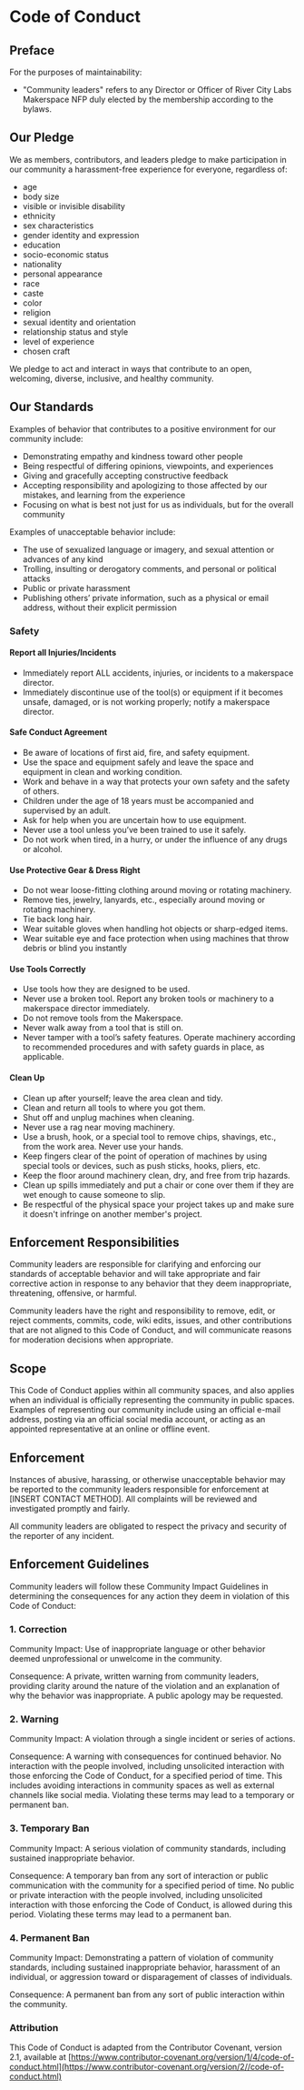 # Code of Conduct

## Preface
For the purposes of maintainability:
* "Community leaders" refers to any Director or Officer of River City Labs Makerspace NFP duly elected by the membership according to the bylaws.

## Our Pledge

We as members, contributors, and leaders pledge to make participation in our community a harassment-free experience for everyone, regardless of:
* age
* body size
* visible or invisible disability
* ethnicity
* sex characteristics
* gender identity and expression
* education
* socio-economic status
* nationality
* personal appearance
* race
* caste
* color
* religion
* sexual identity and orientation
* relationship status and style
* level of experience
* chosen craft

We pledge to act and interact in ways that contribute to an open, welcoming, diverse, inclusive, and healthy community.

## Our Standards

Examples of behavior that contributes to a positive environment for our community include:

* Demonstrating empathy and kindness toward other people
* Being respectful of differing opinions, viewpoints, and experiences
* Giving and gracefully accepting constructive feedback
* Accepting responsibility and apologizing to those affected by our mistakes, and learning from the experience
* Focusing on what is best not just for us as individuals, but for the overall community

Examples of unacceptable behavior include:

* The use of sexualized language or imagery, and sexual attention or advances of any kind
* Trolling, insulting or derogatory comments, and personal or political attacks
* Public or private harassment
* Publishing others’ private information, such as a physical or email address, without their explicit permission

### Safety

#### Report all Injuries/Incidents

* Immediately report ALL accidents, injuries, or incidents to a makerspace director.
* Immediately discontinue use of the tool\(s\) or equipment if it becomes unsafe, damaged, or is not working properly; notify a makerspace director.

#### Safe Conduct Agreement

* Be aware of locations of first aid, fire, and safety equipment.
* Use the space and equipment safely and leave the space and equipment in clean and working condition.
* Work and behave in a way that protects your own safety and the safety of others.
* Children under the age of 18 years must be accompanied and supervised by an adult.
* Ask for help when you are uncertain how to use equipment.
* Never use a tool unless you’ve been trained to use it safely.
* Do not work when tired, in a hurry, or under the influence of any drugs or alcohol.

#### Use Protective Gear & Dress Right

* Do not wear loose-fitting clothing around moving or rotating machinery.
* Remove ties, jewelry, lanyards, etc., especially around moving or rotating machinery.
* Tie back long hair.
* Wear suitable gloves when handling hot objects or sharp-edged items.
* Wear suitable eye and face protection when using machines that throw debris or blind you instantly 

#### Use Tools Correctly

* Use tools how they are designed to be used.
* Never use a broken tool. Report any broken tools or machinery to a makerspace director immediately.
* Do not remove tools from the Makerspace.
* Never walk away from a tool that is still on. 
* Never tamper with a tool’s safety features. Operate machinery according to recommended procedures and with safety guards in place, as applicable. 

#### Clean Up

* Clean up after yourself; leave the area clean and tidy.
* Clean and return all tools to where you got them.
* Shut off and unplug machines when cleaning. 
* Never use a rag near moving machinery. 
* Use a brush, hook, or a special tool to remove chips, shavings, etc., from the work area. Never use your hands. 
* Keep fingers clear of the point of operation of machines by using special tools or devices, such as push sticks, hooks, pliers, etc. 
* Keep the floor around machinery clean, dry, and free from trip hazards. 
* Clean up spills immediately and put a chair or cone over them if they are wet enough to cause someone to slip.
* Be respectful of the physical space your project takes up and make sure it doesn't infringe on another member's project.

## Enforcement Responsibilities

Community leaders are responsible for clarifying and enforcing our standards of acceptable behavior and will take appropriate and fair corrective action in response to any behavior that they deem inappropriate, threatening, offensive, or harmful.

Community leaders have the right and responsibility to remove, edit, or reject comments, commits, code, wiki edits, issues, and other contributions that are not aligned to this Code of Conduct, and will communicate reasons for moderation decisions when appropriate.

## Scope

This Code of Conduct applies within all community spaces, and also applies when an individual is officially representing the community in public spaces. Examples of representing our community include using an official e-mail address, posting via an official social media account, or acting as an appointed representative at an online or offline event.

## Enforcement

Instances of abusive, harassing, or otherwise unacceptable behavior may be reported to the community leaders responsible for enforcement at [INSERT CONTACT METHOD]. All complaints will be reviewed and investigated promptly and fairly.

All community leaders are obligated to respect the privacy and security of the reporter of any incident.

## Enforcement Guidelines

Community leaders will follow these Community Impact Guidelines in determining the consequences for any action they deem in violation of this Code of Conduct:

### 1. Correction

Community Impact: Use of inappropriate language or other behavior deemed unprofessional or unwelcome in the community.

Consequence: A private, written warning from community leaders, providing clarity around the nature of the violation and an explanation of why the behavior was inappropriate. A public apology may be requested.

### 2. Warning

Community Impact: A violation through a single incident or series of actions.

Consequence: A warning with consequences for continued behavior. No interaction with the people involved, including unsolicited interaction with those enforcing the Code of Conduct, for a specified period of time. This includes avoiding interactions in community spaces as well as external channels like social media. Violating these terms may lead to a temporary or permanent ban.

### 3. Temporary Ban

Community Impact: A serious violation of community standards, including sustained inappropriate behavior.

Consequence: A temporary ban from any sort of interaction or public communication with the community for a specified period of time. No public or private interaction with the people involved, including unsolicited interaction with those enforcing the Code of Conduct, is allowed during this period. Violating these terms may lead to a permanent ban.

### 4. Permanent Ban

Community Impact: Demonstrating a pattern of violation of community standards, including sustained inappropriate behavior, harassment of an individual, or aggression toward or disparagement of classes of individuals.

Consequence: A permanent ban from any sort of public interaction within the community.

### Attribution

This Code of Conduct is adapted from the Contributor Covenant, version 2.1, available at [https://www.contributor-covenant.org/version/1/4/code-of-conduct.html](https://www.contributor-covenant.org/version/2//code-of-conduct.html)

